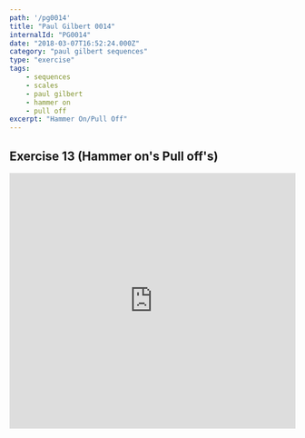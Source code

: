 ```yaml
---
path: '/pg0014'
title: "Paul Gilbert 0014"
internalId: "PG0014"
date: "2018-03-07T16:52:24.000Z"
category: "paul gilbert sequences"
type: "exercise"
tags:
    - sequences
    - scales
    - paul gilbert
    - hammer on
    - pull off
excerpt: "Hammer On/Pull Off"
---
```


## Exercise 13 (Hammer on's Pull off's)

<iframe src="https://flat.io/embed/5aa05e16c915e971e510dc4b?layout=responsive&audioSource=&videoPosition=" height="450" width="100%" frameBorder="0" allowfullscreen></iframe>
